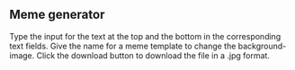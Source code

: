 ## Meme generator

Type the input for the text at the top and the bottom in the corresponding text fields.
Give the name for a meme template to change the background-image.
Click the download button to download the file in a .jpg format.
